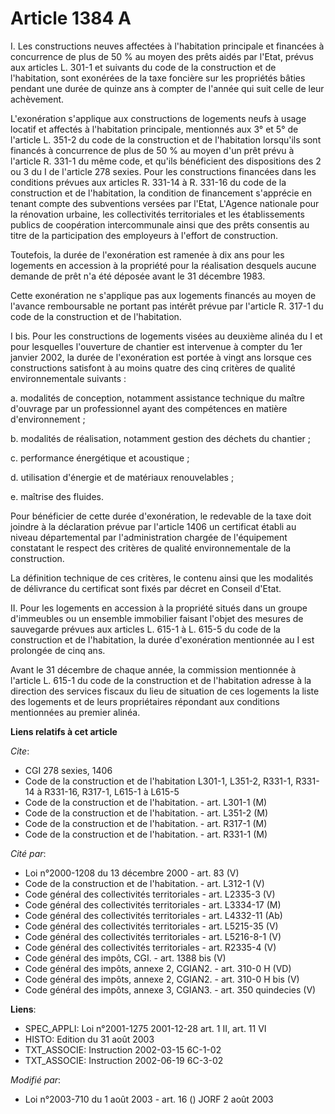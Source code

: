 # Article 1384 A

I. Les constructions neuves affectées à l'habitation principale et financées à concurrence de plus de 50 % au moyen des prêts
aidés par l'Etat, prévus aux articles L. 301-1 et suivants du code de la construction et de l'habitation, sont exonérées de
la taxe foncière sur les propriétés bâties pendant une durée de quinze ans à compter de l'année qui suit celle de leur
achèvement.

L'exonération s'applique aux constructions de logements neufs à usage locatif et affectés à l'habitation principale,
mentionnés aux 3° et 5° de l'article L. 351-2 du code de la construction et de l'habitation lorsqu'ils sont financés à
concurrence de plus de 50 % au moyen d'un prêt prévu à l'article R. 331-1 du même code, et qu'ils bénéficient des
dispositions des 2 ou 3 du I de l'article 278 sexies. Pour les constructions financées dans les conditions prévues aux
articles R. 331-14 à R. 331-16 du code de la construction et de l'habitation, la condition de financement s'apprécie en
tenant compte des subventions versées par l'Etat, L'Agence nationale pour la rénovation urbaine, les collectivités
territoriales et les établissements publics de coopération intercommunale ainsi que des prêts consentis au titre de la
participation des employeurs à l'effort de construction.

Toutefois, la durée de l'exonération est ramenée à dix ans pour les logements en accession à la propriété pour la réalisation
desquels aucune demande de prêt n'a été déposée avant le 31 décembre 1983.

Cette exonération ne s'applique pas aux logements financés au moyen de l'avance remboursable ne portant pas intérêt prévue
par l'article R. 317-1 du code de la construction et de l'habitation.

I bis. Pour les constructions de logements visées au deuxième alinéa du I et pour lesquelles l'ouverture de chantier est
intervenue à compter du 1er janvier 2002, la durée de l'exonération est portée à vingt ans lorsque ces constructions
satisfont à au moins quatre des cinq critères de qualité environnementale suivants :

a. modalités de conception, notamment assistance technique du maître d'ouvrage par un professionnel ayant des compétences en
matière d'environnement ;

b. modalités de réalisation, notamment gestion des déchets du chantier ;

c. performance énergétique et acoustique ;

d. utilisation d'énergie et de matériaux renouvelables ;

e. maîtrise des fluides.

Pour bénéficier de cette durée d'exonération, le redevable de la taxe doit joindre à la déclaration prévue par l'article 1406
un certificat établi au niveau départemental par l'administration chargée de l'équipement constatant le respect des critères
de qualité environnementale de la construction.

La définition technique de ces critères, le contenu ainsi que les modalités de délivrance du certificat sont fixés par décret
en Conseil d'Etat.

II. Pour les logements en accession à la propriété situés dans un groupe d'immeubles ou un ensemble immobilier faisant
l'objet des mesures de sauvegarde prévues aux articles L. 615-1 à L. 615-5 du code de la construction et de l'habitation, la
durée d'exonération mentionnée au I est prolongée de cinq ans.

Avant le 31 décembre de chaque année, la commission mentionnée à l'article L. 615-1 du code de la construction et de
l'habitation adresse à la direction des services fiscaux du lieu de situation de ces logements la liste des logements et de
leurs propriétaires répondant aux conditions mentionnées au premier alinéa.

**Liens relatifs à cet article**

_Cite_:

  - CGI 278 sexies, 1406
  - Code de la construction et de l'habitation L301-1, L351-2, R331-1, R331-14 à R331-16, R317-1, L615-1 à L615-5
  - Code de la construction et de l'habitation. - art. L301-1 (M)
  - Code de la construction et de l'habitation. - art. L351-2 (M)
  - Code de la construction et de l'habitation. - art. R317-1 (M)
  - Code de la construction et de l'habitation. - art. R331-1 (M)

_Cité par_:

  - Loi n°2000-1208 du 13 décembre 2000 - art. 83 (V)
  - Code de la construction et de l'habitation. - art. L312-1 (V)
  - Code général des collectivités territoriales - art. L2335-3 (V)
  - Code général des collectivités territoriales - art. L3334-17 (M)
  - Code général des collectivités territoriales - art. L4332-11 (Ab)
  - Code général des collectivités territoriales - art. L5215-35 (V)
  - Code général des collectivités territoriales - art. L5216-8-1 (V)
  - Code général des collectivités territoriales - art. R2335-4 (V)
  - Code général des impôts, CGI. - art. 1388 bis (V)
  - Code général des impôts, annexe 2, CGIAN2. - art. 310-0 H (VD)
  - Code général des impôts, annexe 2, CGIAN2. - art. 310-0 H bis (V)
  - Code général des impôts, annexe 3, CGIAN3. - art. 350 quindecies (V)

**Liens**:

  - SPEC_APPLI: Loi n°2001-1275 2001-12-28 art. 1 II, art. 11 VI
  - HISTO: Edition du 31 août 2003
  - TXT_ASSOCIE: Instruction 2002-03-15 6C-1-02
  - TXT_ASSOCIE: Instruction 2002-06-19 6C-3-02

_Modifié par_:

  - Loi n°2003-710 du 1 août 2003 - art. 16 () JORF 2 août 2003

